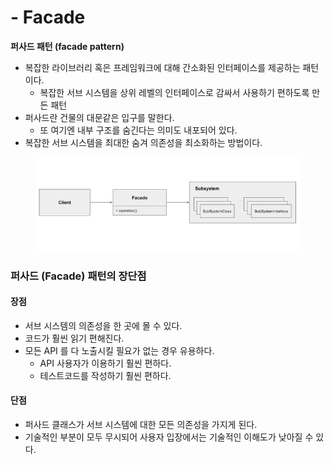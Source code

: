 # - Facade

**퍼사드 패턴 (facade pattern)**

* 복잡한 라이브러리 혹은 프레임워크에 대해 간소화된 인터페이스를 제공하는 패턴이다.
  * 복잡한 서브 시스템을 상위 레벨의 인터페이스로 감싸서 사용하기 편하도록 만든 패턴
* 퍼사드란 건물의 대문같은 입구를 말한다.
  * 또 여기엔 내부 구조를 숨긴다는 의미도 내포되어 있다.
* 복잡한 서브 시스템을 최대한 숨겨 의존성을 최소화하는 방법이다.

<figure><img src="../../../.gitbook/assets/image (12) (1).png" alt=""><figcaption></figcaption></figure>

### **퍼사드 (Facade) 패턴의 장단점**

#### **장점**

* 서브 시스템의 의존성을 한 곳에 몰 수 있다.
* 코드가 훨씬 읽기 편해진다.
* 모든 API 를 다 노출시킬 필요가 없는 경우 유용하다.
  * API 사용자가 이용하기 훨씬 편하다.
  * 테스트코드를 작성하기 훨씬 편하다.

#### **단점**

* 퍼사드 클래스가 서브 시스템에 대한 모든 의존성을 가지게 된다.
* 기술적인 부분이 모두 무시되어 사용자 입장에서는 기술적인 이해도가 낮아질 수 있다.

